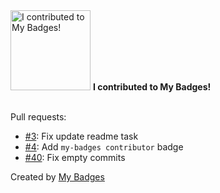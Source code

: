 <img src="https://my-badges.github.io/my-badges/my-badges-contributor.png" alt="I contributed to My Badges!" title="I contributed to My Badges!" width="128">
<strong>I contributed to My Badges!</strong>
<br><br>

Pull requests:

- <a href="https://github.com/my-badges/my-badges/pull/3">#3</a>: Fix update readme task
- <a href="https://github.com/my-badges/my-badges/pull/4">#4</a>: Add `my-badges contributor` badge
- <a href="https://github.com/my-badges/my-badges/pull/40">#40</a>: Fix empty commits


Created by <a href="https://github.com/my-badges/my-badges">My Badges</a>